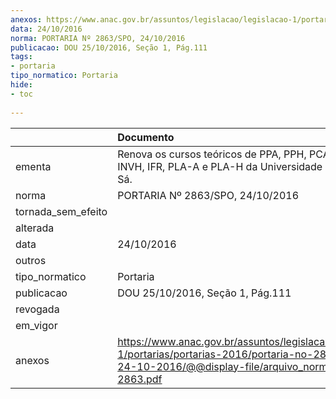 ```yaml
---
anexos: https://www.anac.gov.br/assuntos/legislacao/legislacao-1/portarias/portarias-2016/portaria-no-2863-spo-24-10-2016/@@display-file/arquivo_norma/PA2016-2863.pdf
data: 24/10/2016
norma: PORTARIA Nº 2863/SPO, 24/10/2016
publicacao: DOU 25/10/2016, Seção 1, Pág.111
tags:
- portaria
tipo_normatico: Portaria
hide: 
- toc 
 
---
```


|                    | Documento                                                                                                                                                      |
|:-------------------|:---------------------------------------------------------------------------------------------------------------------------------------------------------------|
| ementa             | Renova os cursos teóricos de PPA, PPH, PCA, PCH, INVA, INVH, IFR, PLA-A e PLA-H da Universidade Estácio de Sá.                                                 |
| norma              | PORTARIA Nº 2863/SPO, 24/10/2016                                                                                                                               |
| tornada_sem_efeito |                                                                                                                                                                |
| alterada           |                                                                                                                                                                |
| data               | 24/10/2016                                                                                                                                                     |
| outros             |                                                                                                                                                                |
| tipo_normatico     | Portaria                                                                                                                                                       |
| publicacao         | DOU 25/10/2016, Seção 1, Pág.111                                                                                                                               |
| revogada           |                                                                                                                                                                |
| em_vigor           |                                                                                                                                                                |
| anexos             | https://www.anac.gov.br/assuntos/legislacao/legislacao-1/portarias/portarias-2016/portaria-no-2863-spo-24-10-2016/@@display-file/arquivo_norma/PA2016-2863.pdf |
